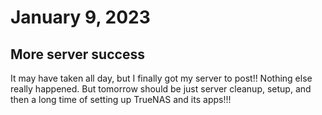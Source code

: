 # January 9, 2023

## More server success

It may have taken all day, but I finally got my server to post!! Nothing else really happened. But tomorrow should be just server cleanup, setup, and then a long time of setting up TrueNAS and its apps!!!